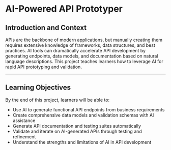 # AI-Powered API Prototyper

## **Introduction and Context**
APIs are the backbone of modern applications, but manually creating them requires extensive knowledge of frameworks, data structures, and best practices. AI tools can dramatically accelerate API development by generating endpoints, data models, and documentation based on natural language descriptions. This project teaches learners how to leverage AI for rapid API prototyping and validation.

---

## **Learning Objectives**

By the end of this project, learners will be able to:

- Use AI to generate functional API endpoints from business requirements
- Create comprehensive data models and validation schemas with AI assistance
- Generate API documentation and testing suites automatically
- Validate and iterate on AI-generated APIs through testing and refinement
- Understand the strengths and limitations of AI in API development
